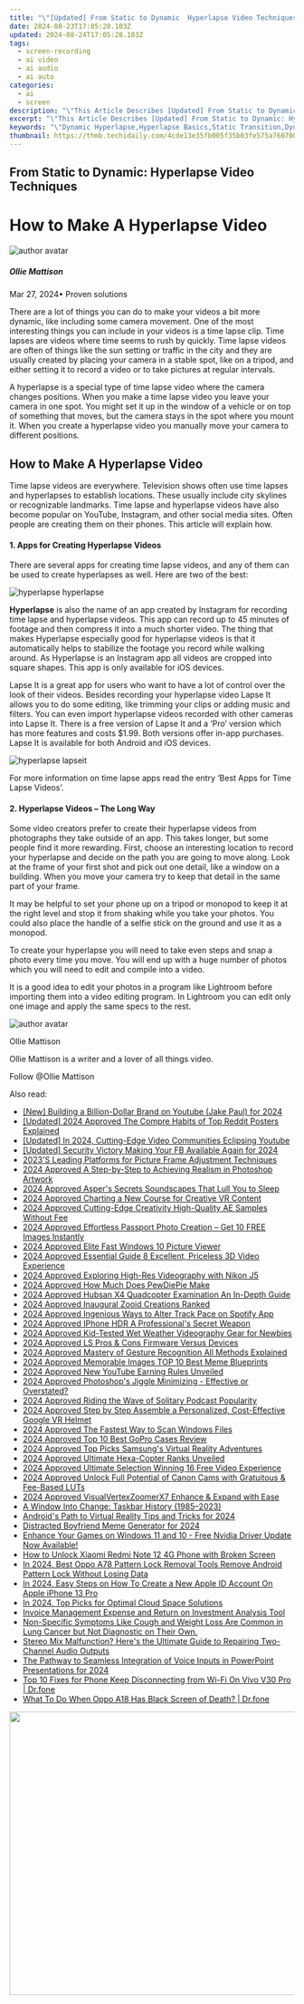 ```yaml
---
title: "\"[Updated] From Static to Dynamic  Hyperlapse Video Techniques\""
date: 2024-08-23T17:05:28.103Z
updated: 2024-08-24T17:05:28.103Z
tags: 
  - screen-recording
  - ai video
  - ai audio
  - ai auto
categories: 
  - ai
  - screen
description: "\"This Article Describes [Updated] From Static to Dynamic: Hyperlapse Video Techniques\""
excerpt: "\"This Article Describes [Updated] From Static to Dynamic: Hyperlapse Video Techniques\""
keywords: "\"Dynamic Hyperlapse,Hyperlapse Basics,Static Transition,Dynamic Editing,Speed-Up Effects,Time Lapse Simplicity,Video Tech Trends\""
thumbnail: https://thmb.techidaily.com/4cde13e35fb005f35b03fe575a760700ef2f31716bcebcb3bdb2d428b2778fad.jpg
---
```


## From Static to Dynamic: Hyperlapse Video Techniques

# How to Make A Hyperlapse Video

![author avatar](https://images.wondershare.com/filmora/article-images/ollie-mattison.jpg)

##### Ollie Mattison

 Mar 27, 2024• Proven solutions

There are a lot of things you can do to make your videos a bit more dynamic, like including some camera movement. One of the most interesting things you can include in your videos is a time lapse clip. Time lapses are videos where time seems to rush by quickly. Time lapse videos are often of things like the sun setting or traffic in the city and they are usually created by placing your camera in a stable spot, like on a tripod, and either setting it to record a video or to take pictures at regular intervals.

A hyperlapse is a special type of time lapse video where the camera changes positions. When you make a time lapse video you leave your camera in one spot. You might set it up in the window of a vehicle or on top of something that moves, but the camera stays in the spot where you mount it. When you create a hyperlapse video you manually move your camera to different positions.

## How to Make A Hyperlapse Video

Time lapse videos are everywhere. Television shows often use time lapses and hyperlapses to establish locations. These usually include city skylines or recognizable landmarks. Time lapse and hyperlapse videos have also become popular on YouTube, Instagram, and other social media sites. Often people are creating them on their phones. This article will explain how.

#### 1\. Apps for Creating Hyperlapse Videos

There are several apps for creating time lapse videos, and any of them can be used to create hyperlapses as well. Here are two of the best:

![hyperlapse hyperlapse](https://images.wondershare.com/filmora/article-images/hyperlapse-hyperlapse.JPG)

**Hyperlapse** is also the name of an app created by Instagram for recording time lapse and hyperlapse videos. This app can record up to 45 minutes of footage and then compress it into a much shorter video. The thing that makes Hyperlapse especially good for hyperlapse videos is that it automatically helps to stabilize the footage you record while walking around. As Hyperlapse is an Instagram app all videos are cropped into square shapes. This app is only available for iOS devices.

Lapse It is a great app for users who want to have a lot of control over the look of their videos. Besides recording your hyperlapse video Lapse It allows you to do some editing, like trimming your clips or adding music and filters. You can even import hyperlapse videos recorded with other cameras into Lapse It. There is a free version of Lapse It and a ‘Pro’ version which has more features and costs $1.99\. Both versions offer in-app purchases. Lapse It is available for both Android and iOS devices.

![hyperlapse lapseit](https://images.wondershare.com/filmora/article-images/hyperlapse-lapseit.JPG)

For more information on time lapse apps read the entry ‘Best Apps for Time Lapse Videos’.

#### 2\. Hyperlapse Videos – The Long Way

Some video creators prefer to create their hyperlapse videos from photographs they take outside of an app. This takes longer, but some people find it more rewarding. First, choose an interesting location to record your hyperlapse and decide on the path you are going to move along. Look at the frame of your first shot and pick out one detail, like a window on a building. When you move your camera try to keep that detail in the same part of your frame.

It may be helpful to set your phone up on a tripod or monopod to keep it at the right level and stop it from shaking while you take your photos. You could also place the handle of a selfie stick on the ground and use it as a monopod.

To create your hyperlapse you will need to take even steps and snap a photo every time you move. You will end up with a huge number of photos which you will need to edit and compile into a video.

It is a good idea to edit your photos in a program like Lightroom before importing them into a video editing program. In Lightroom you can edit only one image and apply the same specs to the rest.

![author avatar](https://images.wondershare.com/filmora/article-images/ollie-mattison.jpg)

Ollie Mattison

Ollie Mattison is a writer and a lover of all things video.

Follow @Ollie Mattison


<ins class="adsbygoogle"
     style="display:block"
     data-ad-format="autorelaxed"
     data-ad-client="ca-pub-7571918770474297"
     data-ad-slot="1223367746"></ins>



<ins class="adsbygoogle"
     style="display:block"
     data-ad-client="ca-pub-7571918770474297"
     data-ad-slot="8358498916"
     data-ad-format="auto"
     data-full-width-responsive="true"></ins>


<span class="atpl-alsoreadstyle">Also read:</span>
<div><ul>
<li><a href="https://facebook-video-share.techidaily.com/new-building-a-billion-dollar-brand-on-youtube-jake-paul-for-2024/"><u>[New] Building a Billion-Dollar Brand on Youtube (Jake Paul) for 2024</u></a></li>
<li><a href="https://article-posts.techidaily.com/updated-2024-approved-the-compre-habits-of-top-reddit-posters-explained/"><u>[Updated] 2024 Approved  The Compre Habits of Top Reddit Posters Explained</u></a></li>
<li><a href="https://facebook-video-footage.techidaily.com/updated-in-2024-cutting-edge-video-communities-eclipsing-youtube/"><u>[Updated] In 2024, Cutting-Edge Video Communities Eclipsing Youtube</u></a></li>
<li><a href="https://facebook-video-recording.techidaily.com/updated-security-victory-making-your-fb-available-again-for-2024/"><u>[Updated] Security Victory  Making Your FB Available Again for 2024</u></a></li>
<li><a href="https://fox-helps.techidaily.com/2023s-leading-platforms-for-picture-frame-adjustment-techniques/"><u>2023'S Leading Platforms for Picture Frame Adjustment Techniques</u></a></li>
<li><a href="https://fox-helps.techidaily.com/2024-approved-a-step-by-step-to-achieving-realism-in-photoshop-artwork/"><u>2024 Approved  A Step-by-Step to Achieving Realism in Photoshop Artwork</u></a></li>
<li><a href="https://fox-helps.techidaily.com/2024-approved-aspers-secrets-soundscapes-that-lull-you-to-sleep/"><u>2024 Approved  Asper's Secrets  Soundscapes That Lull You to Sleep</u></a></li>
<li><a href="https://fox-helps.techidaily.com/2024-approved-charting-a-new-course-for-creative-vr-content/"><u>2024 Approved  Charting a New Course for Creative VR Content</u></a></li>
<li><a href="https://fox-helps.techidaily.com/2024-approved-cutting-edge-creativity-high-quality-ae-samples-without-fee/"><u>2024 Approved  Cutting-Edge Creativity  High-Quality AE Samples Without Fee</u></a></li>
<li><a href="https://fox-helps.techidaily.com/2024-approved-effortless-passport-photo-creation-get-10-free-images-instantly/"><u>2024 Approved  Effortless Passport Photo Creation – Get 10 FREE Images Instantly</u></a></li>
<li><a href="https://fox-helps.techidaily.com/2024-approved-elite-fast-windows-10-picture-viewer/"><u>2024 Approved  Elite Fast Windows 10 Picture Viewer</u></a></li>
<li><a href="https://fox-helps.techidaily.com/2024-approved-essential-guide-8-excellent-priceless-3d-video-experience/"><u>2024 Approved  Essential Guide  8 Excellent, Priceless 3D Video Experience</u></a></li>
<li><a href="https://fox-helps.techidaily.com/2024-approved-exploring-high-res-videography-with-nikon-j5/"><u>2024 Approved  Exploring High-Res Videography with Nikon J5</u></a></li>
<li><a href="https://fox-helps.techidaily.com/2024-approved-how-much-does-pewdiepie-make/"><u>2024 Approved  How Much Does PewDiePie Make</u></a></li>
<li><a href="https://fox-helps.techidaily.com/2024-approved-hubsan-x4-quadcopter-examination-an-in-depth-guide/"><u>2024 Approved  Hubsan X4 Quadcopter Examination  An In-Depth Guide</u></a></li>
<li><a href="https://fox-helps.techidaily.com/2024-approved-inaugural-zooid-creations-ranked/"><u>2024 Approved  Inaugural Zooid Creations Ranked</u></a></li>
<li><a href="https://fox-helps.techidaily.com/2024-approved-ingenious-ways-to-alter-track-pace-on-spotify-app/"><u>2024 Approved  Ingenious Ways to Alter Track Pace on Spotify App</u></a></li>
<li><a href="https://extra-skills.techidaily.com/2024-approved-iphone-hdr-a-professionals-secret-weapon/"><u>2024 Approved  IPhone HDR  A Professional's Secret Weapon</u></a></li>
<li><a href="https://fox-helps.techidaily.com/2024-approved-kid-tested-wet-weather-videography-gear-for-newbies/"><u>2024 Approved  Kid-Tested Wet Weather Videography Gear for Newbies</u></a></li>
<li><a href="https://fox-helps.techidaily.com/2024-approved-ls-pros-and-cons-firmware-versus-devices/"><u>2024 Approved  LS Pros & Cons  Firmware Versus Devices</u></a></li>
<li><a href="https://fox-helps.techidaily.com/2024-approved-mastery-of-gesture-recognition-all-methods-explained/"><u>2024 Approved  Mastery of Gesture Recognition  All Methods Explained</u></a></li>
<li><a href="https://fox-helps.techidaily.com/2024-approved-memorable-images-top-10-best-meme-blueprints/"><u>2024 Approved  Memorable Images  TOP 10 Best Meme Blueprints</u></a></li>
<li><a href="https://youtube-blog.techidaily.com/approved-new-youtube-earning-rules-unveiled/"><u>2024 Approved  New YouTube Earning Rules Unveiled</u></a></li>
<li><a href="https://fox-helps.techidaily.com/2024-approved-photoshops-jiggle-minimizing-effective-or-overstated/"><u>2024 Approved  Photoshop's Jiggle Minimizing - Effective or Overstated?</u></a></li>
<li><a href="https://fox-helps.techidaily.com/2024-approved-riding-the-wave-of-solitary-podcast-popularity/"><u>2024 Approved  Riding the Wave of Solitary Podcast Popularity</u></a></li>
<li><a href="https://fox-helps.techidaily.com/2024-approved-step-by-step-assemble-a-personalized-cost-effective-google-vr-helmet/"><u>2024 Approved  Step by Step  Assemble a Personalized, Cost-Effective Google VR Helmet</u></a></li>
<li><a href="https://fox-helps.techidaily.com/2024-approved-the-fastest-way-to-scan-windows-files/"><u>2024 Approved  The Fastest Way to Scan Windows Files</u></a></li>
<li><a href="https://fox-helps.techidaily.com/2024-approved-top-10-best-gopro-cases-review/"><u>2024 Approved  Top 10 Best GoPro Cases Review</u></a></li>
<li><a href="https://fox-helps.techidaily.com/2024-approved-top-picks-samsungs-virtual-reality-adventures/"><u>2024 Approved  Top Picks  Samsung's Virtual Reality Adventures</u></a></li>
<li><a href="https://fox-helps.techidaily.com/2024-approved-ultimate-hexa-copter-ranks-unveiled/"><u>2024 Approved  Ultimate Hexa-Copter Ranks Unveiled</u></a></li>
<li><a href="https://fox-helps.techidaily.com/2024-approved-ultimate-selection-winning-16-free-video-experience/"><u>2024 Approved  Ultimate Selection  Winning 16 Free Video Experience</u></a></li>
<li><a href="https://fox-helps.techidaily.com/2024-approved-unlock-full-potential-of-canon-cams-with-gratuitous-and-fee-based-luts/"><u>2024 Approved  Unlock Full Potential of Canon Cams with Gratuitous & Fee-Based LUTs</u></a></li>
<li><a href="https://fox-helps.techidaily.com/2024-approved-visualvertexzoomerx7-enhance-and-expand-with-ease/"><u>2024 Approved  VisualVertexZoomerX7  Enhance & Expand with Ease</u></a></li>
<li><a href="https://win11.techidaily.com/a-window-into-change-taskbar-history-19852023/"><u>A Window Into Change: Taskbar History (1985–2023)</u></a></li>
<li><a href="https://fox-helps.techidaily.com/androids-path-to-virtual-reality-tips-and-tricks-for-2024/"><u>Android's Path to Virtual Reality  Tips and Tricks for 2024</u></a></li>
<li><a href="https://meme-emoji.techidaily.com/distracted-boyfriend-meme-generator-for-2024/"><u>Distracted Boyfriend Meme Generator for 2024</u></a></li>
<li><a href="https://driver-download.techidaily.com/enhance-your-games-on-windows-11-and-10-free-nvidia-driver-update-now-available/"><u>Enhance Your Games on Windows 11 and 10 - Free Nvidia Driver Update Now Available!</u></a></li>
<li><a href="https://unlock-android.techidaily.com/how-to-unlock-xiaomi-redmi-note-12-4g-phone-with-broken-screen-by-drfone-android/"><u>How to Unlock Xiaomi Redmi Note 12 4G Phone with Broken Screen</u></a></li>
<li><a href="https://easy-unlock-android.techidaily.com/in-2024-best-oppo-a78-pattern-lock-removal-tools-remove-android-pattern-lock-without-losing-data-by-drfone-android/"><u>In 2024, Best Oppo A78 Pattern Lock Removal Tools Remove Android Pattern Lock Without Losing Data</u></a></li>
<li><a href="https://ios-unlock.techidaily.com/in-2024-easy-steps-on-how-to-create-a-new-apple-id-account-on-apple-iphone-13-pro-by-drfone-ios/"><u>In 2024, Easy Steps on How To Create a New Apple ID Account On Apple iPhone 13 Pro</u></a></li>
<li><a href="https://some-tips.techidaily.com/in-2024-top-picks-for-optimal-cloud-space-solutions/"><u>In 2024, Top Picks for Optimal Cloud Space Solutions</u></a></li>
<li><a href="https://solve-helper.techidaily.com/invoice-management-expense-and-return-on-investment-analysis-tool/"><u>Invoice Management Expense and Return on Investment Analysis Tool</u></a></li>
<li><a href="https://win-howtos.techidaily.com/non-specific-symptoms-like-cough-and-weight-loss-are-common-in-lung-cancer-but-not-diagnostic-on-their-own/"><u>Non-Specific Symptoms Like Cough and Weight Loss Are Common in Lung Cancer but Not Diagnostic on Their Own.</u></a></li>
<li><a href="https://sound-issues.techidaily.com/stereo-mix-malfunction-heres-the-ultimate-guide-to-repairing-two-channel-audio-outputs/"><u>Stereo Mix Malfunction? Here's the Ultimate Guide to Repairing Two-Channel Audio Outputs</u></a></li>
<li><a href="https://some-guidance.techidaily.com/the-pathway-to-seamless-integration-of-voice-inputs-in-powerpoint-presentations-for-2024/"><u>The Pathway to Seamless Integration of Voice Inputs in PowerPoint Presentations for 2024</u></a></li>
<li><a href="https://howto.techidaily.com/top-10-fixes-for-phone-keep-disconnecting-from-wi-fi-on-vivo-v30-pro-drfone-by-drfone-fix-android-problems-fix-android-problems/"><u>Top 10 Fixes for Phone Keep Disconnecting from Wi-Fi On Vivo V30 Pro | Dr.fone</u></a></li>
<li><a href="https://howto.techidaily.com/what-to-do-when-oppo-a18-has-black-screen-of-death-drfone-by-drfone-fix-android-problems-fix-android-problems/"><u>What To Do When Oppo A18 Has Black Screen of Death? | Dr.fone</u></a></li>
</ul></div>

<!-- affiliate ads begin -->
<a href="https://appsumo.8odi.net/c/5597632/2087407/7443" target="_top" id="2087407"><img src="//a.impactradius-go.com/display-ad/7443-2087407" border="0" alt="" width="600" height="500"/></a><img height="0" width="0" src="https://appsumo.8odi.net/i/5597632/2087407/7443" style="position:absolute;visibility:hidden;" border="0" />
<!-- affiliate ads end -->